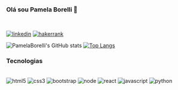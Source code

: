 ### Olá sou Pamela Borelli 👋
<br>


[![linkedin](https://img.shields.io/badge/LinkedIn-0077B5?style=for-the-badge&logo=linkedin&logoColor=white)](https://www.linkedin.com/in/pamelaborelli/)
[![hakerrank](https://img.shields.io/badge/-Hackerrank-2EC866?style=for-the-badge&logo=HackerRank&logoColor=white)](https://www.hackerrank.com/pcborelli)


![PamelaBorelli's GitHub stats](https://github-readme-stats.vercel.app/api?username=pamelaborelli&show_icons=true&theme=tokyonight)
[![Top Langs](https://github-readme-stats.vercel.app/api/top-langs/?username=pamelaborelli&layout=compact&langs_count=16&theme=tokyonight)](https://github.com/anuraghazra/github-readme-stats)

### Tecnologias

<div atyle="display: inline_block"><br/>
    <img aLign="center" alt="html5" src="https://img.shields.io/badge/HTML5-E34F26?style=for-the-badge&logo=html5&logoColor=white" />
    <img aLign="center" alt="css3" src="https://img.shields.io/badge/CSS3-1572B6?style=for-the-badge&logo=css3&logoColor=white" />
    <img aLign="center" alt="bootstrap" src="https://img.shields.io/badge/Bootstrap-563D7C?style=for-the-badge&logo=bootstrap&logoColor=white" />
    <img aLign="center" alt="node" src="https://img.shields.io/badge/Node.js-43853D?style=for-the-badge&logo=node.js&logoColor=white" />
    <img aLign="center" alt="react" src="https://img.shields.io/badge/React-20232A?style=for-the-badge&logo=react&logoColor=61DAFB" />
    <img aLign="center" alt="javascript" src="https://img.shields.io/badge/JavaScript-323330?style=for-the-badge&logo=javascript&logoColor=F7DF1E" />
    <img aLign="center" alt="python" src="https://img.shields.io/badge/Python-14354C?style=for-the-badge&logo=python&logoColor=white" />
</div>


